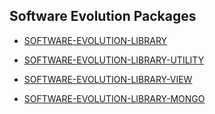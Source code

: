 ## Software Evolution Packages

- [SOFTWARE-EVOLUTION-LIBRARY](#reference-software-evolution-library)

- [SOFTWARE-EVOLUTION-LIBRARY-UTILITY](#reference-software-evolution-library-utility)

- [SOFTWARE-EVOLUTION-LIBRARY-VIEW](#reference-software-evolution-library-view)

- [SOFTWARE-EVOLUTION-LIBRARY-MONGO](#reference-software-evolution-library-mongo)
